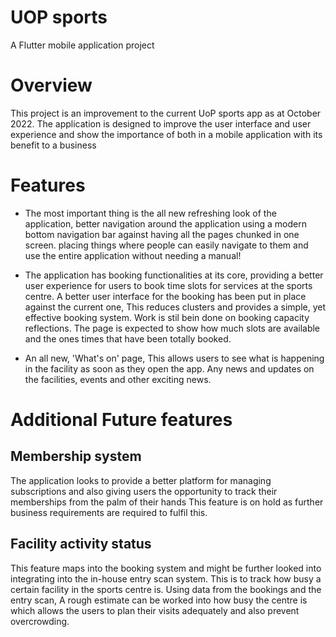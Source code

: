 # UOP sports

A Flutter mobile application project

# Overview

This project is an improvement to the current UoP sports app as at October 2022.
The application is designed to improve the user interface and user experience and show the importance of both in a mobile application with its benefit to a business

# Features
* The most important thing is the all new refreshing look of the application, better navigation around the application using a modern bottom navigation bar against having all the pages chunked in one screen.
  placing things where people can easily navigate to them and use the entire application without needing a manual!

* The application has booking functionalities at its core, providing a better user experience for users to book time slots for services at the sports centre.
  A better user interface for the booking has been put in place against the current one, This reduces clusters and provides a simple, yet effective booking system.
  Work is stil bein done on booking capacity reflections. The page is expected to show how much slots are available and the ones times that have been totally booked.
  
* An all new, 'What's on' page, This allows users to see what is happening in the facility as soon as they open the app. Any news and updates on the facilities, events and other exciting news.

# Additional Future features

## Membership system
The application looks to provide a better platform for managing subscriptions and also giving users the opportunity to track their memberships from the palm of their hands
This feature is on hold as further business requirements are required to fulfil this.

## Facility activity status
This feature maps into the booking system and might be further looked into integrating into the in-house entry scan system.
This is to track how busy a certain facility in the sports centre is. Using data from the bookings and the entry scan, A rough estimate can be worked into how busy the centre is which allows the users to plan their visits adequately and also prevent overcrowding.


